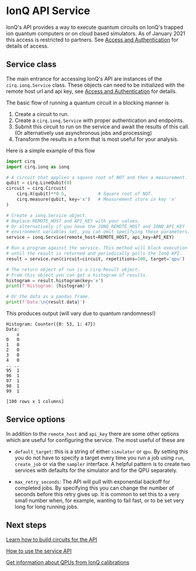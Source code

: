 # IonQ API Service

IonQ's API provides a way to execute quantum circuits on IonQ's trapped ion quantum computers
or on cloud based simulators.  As of January 2021 this access is restricted to partners.
See [Access and Authentication](access.md) for details of access.

## Service class

The main entrance for accessing IonQ's API are instances of the `cirq.ionq.Service` class.
These objects can need to be initialized with the remote host url and api key, see
[Access and Authentication](access.md) for details.

The basic flow of running a quantum circuit in a blocking manner is
1. Create a circuit to run.
1. Create a `cirq.ionq.Service` with proper authentication and endpoints.
3. Submit this circuit to run on the service and await the results of this call.
(Or alternatively use asynchronous jobs and processing)
4. Transform the results in a form that is most useful for your analysis.

Here is a simple example of this flow
```python
import cirq
import cirq.ionq as ionq

# A circuit that applies a square root of NOT and then a measurement.
qubit = cirq.LineQubit(0)
circuit = cirq.Circuit(
    cirq.X(qubit)**0.5,            # Square root of NOT.
    cirq.measure(qubit, key='x')   # Measurement store in key 'x'
)

# Create a ionq.Service object.
# Replace REMOTE_HOST and API_KEY with your values.
# Or alternatively if you have the IONQ_REMOTE_HOST and IONQ_API_KEY
# environment variables set, you can omit specifying these parameters.
service = ionq.Service(remote_host=REMOTE_HOST, api_key=API_KEY)

# Run a program against the service. This method will block execution
# until the result is returned and periodically polls the IonQ API.
result = service.run(circuit=circuit, repetitions=100, target='qpu')

# The return object of run is a cirq.Result object.
# From this object you can get a histogram of results.
histogram = result.histogram(key='x')
print(f'Histogram: {histogram}')

# Or the data as a pandas frame.
print(f'Data:\n{result.data}')
```
This produces output (will vary due to quantum randomness!)

```
Histogram: Counter({0: 53, 1: 47})
Data:
    x
0   0
1   0
2   0
3   0
4   0
.. ..
95  1
96  1
97  1
98  1
99  1

[100 rows x 1 columns]
```

## Service options

In addition to the `remote_host` and `api_key` there are some other options which are
useful for configuring the service.  The most useful of these are

* `default_target`: this is a string of either `simulator` or `qpu`. By setting this you
do not have to specify a target every time you run a job using `run`, `create_job`
or via the `sampler` interface.  A helpful pattern is to create two services with
defaults for the simulator and for the QPU separately.

* `max_retry_seconds`: The API will pull with exponential backoff for completed jobs.
By specifying this you can change the number of seconds before this retry gives up.
It is common to set this to a very small number when, for example, wanting to fail
fast, or to be set very long for long running jobs.

## Next steps

[Learn how to build circuits for the API](circuits.md)

[How to use the service API](jobs.md)

[Get information about QPUs from IonQ calibrations](calibrations.md)
